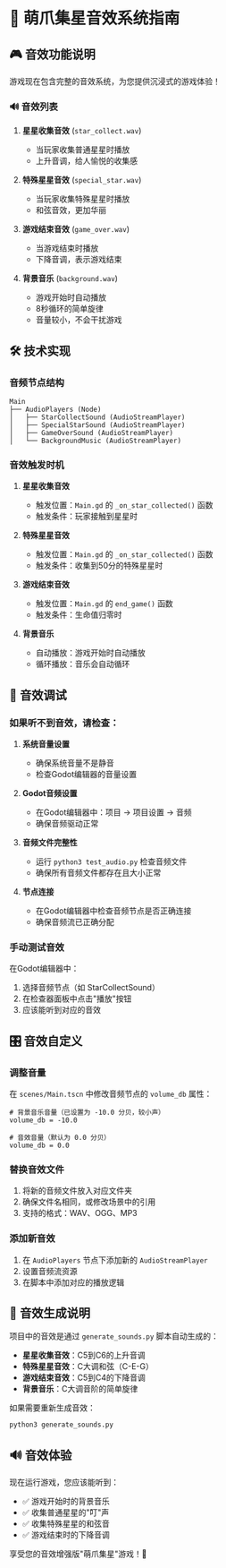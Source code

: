 # 🎵 萌爪集星音效系统指南

## 🎮 音效功能说明

游戏现在包含完整的音效系统，为您提供沉浸式的游戏体验！

### 🔊 音效列表

1. **星星收集音效** (`star_collect.wav`)
   - 当玩家收集普通星星时播放
   - 上升音调，给人愉悦的收集感

2. **特殊星星音效** (`special_star.wav`)
   - 当玩家收集特殊星星时播放
   - 和弦音效，更加华丽

3. **游戏结束音效** (`game_over.wav`)
   - 当游戏结束时播放
   - 下降音调，表示游戏结束

4. **背景音乐** (`background.wav`)
   - 游戏开始时自动播放
   - 8秒循环的简单旋律
   - 音量较小，不会干扰游戏

## 🛠️ 技术实现

### 音频节点结构
```
Main
├── AudioPlayers (Node)
│   ├── StarCollectSound (AudioStreamPlayer)
│   ├── SpecialStarSound (AudioStreamPlayer)
│   ├── GameOverSound (AudioStreamPlayer)
│   └── BackgroundMusic (AudioStreamPlayer)
```

### 音效触发时机

1. **星星收集音效**
   - 触发位置：`Main.gd` 的 `_on_star_collected()` 函数
   - 触发条件：玩家接触到星星时

2. **特殊星星音效**
   - 触发位置：`Main.gd` 的 `_on_star_collected()` 函数
   - 触发条件：收集到50分的特殊星星时

3. **游戏结束音效**
   - 触发位置：`Main.gd` 的 `end_game()` 函数
   - 触发条件：生命值归零时

4. **背景音乐**
   - 自动播放：游戏开始时自动播放
   - 循环播放：音乐会自动循环

## 🔧 音效调试

### 如果听不到音效，请检查：

1. **系统音量设置**
   - 确保系统音量不是静音
   - 检查Godot编辑器的音量设置

2. **Godot音频设置**
   - 在Godot编辑器中：项目 → 项目设置 → 音频
   - 确保音频驱动正常

3. **音频文件完整性**
   - 运行 `python3 test_audio.py` 检查音频文件
   - 确保所有音频文件都存在且大小正常

4. **节点连接**
   - 在Godot编辑器中检查音频节点是否正确连接
   - 确保音频流已正确分配

### 手动测试音效

在Godot编辑器中：
1. 选择音频节点（如 StarCollectSound）
2. 在检查器面板中点击"播放"按钮
3. 应该能听到对应的音效

## 🎛️ 音效自定义

### 调整音量
在 `scenes/Main.tscn` 中修改音频节点的 `volume_db` 属性：
```
# 背景音乐音量（已设置为 -10.0 分贝，较小声）
volume_db = -10.0

# 音效音量（默认为 0.0 分贝）
volume_db = 0.0
```

### 替换音效文件
1. 将新的音频文件放入对应文件夹
2. 确保文件名相同，或修改场景中的引用
3. 支持的格式：WAV、OGG、MP3

### 添加新音效
1. 在 `AudioPlayers` 节点下添加新的 `AudioStreamPlayer`
2. 设置音频流资源
3. 在脚本中添加对应的播放逻辑

## 🎵 音效生成说明

项目中的音效是通过 `generate_sounds.py` 脚本自动生成的：

- **星星收集音效**：C5到C6的上升音调
- **特殊星星音效**：C大调和弦（C-E-G）
- **游戏结束音效**：C5到C4的下降音调
- **背景音乐**：C大调音阶的简单旋律

如果需要重新生成音效：
```bash
python3 generate_sounds.py
```

## 🔊 音效体验

现在运行游戏，您应该能听到：
- ✅ 游戏开始时的背景音乐
- ✅ 收集普通星星的"叮"声
- ✅ 收集特殊星星的和弦音
- ✅ 游戏结束时的下降音调

享受您的音效增强版"萌爪集星"游戏！🌟
